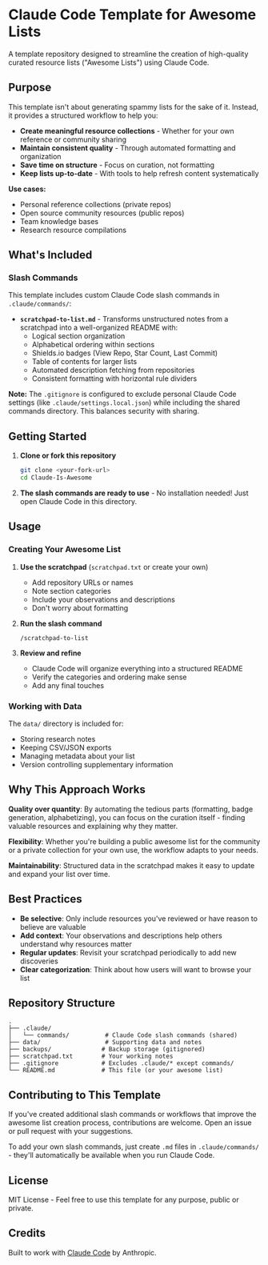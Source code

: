 # Claude Code Template for Awesome Lists

A template repository designed to streamline the creation of high-quality curated resource lists ("Awesome Lists") using Claude Code.

## Purpose

This template isn't about generating spammy lists for the sake of it. Instead, it provides a structured workflow to help you:

- **Create meaningful resource collections** - Whether for your own reference or community sharing
- **Maintain consistent quality** - Through automated formatting and organization
- **Save time on structure** - Focus on curation, not formatting
- **Keep lists up-to-date** - With tools to help refresh content systematically

**Use cases:**
- Personal reference collections (private repos)
- Open source community resources (public repos)
- Team knowledge bases
- Research resource compilations

## What's Included

### Slash Commands

This template includes custom Claude Code slash commands in `.claude/commands/`:

- **`scratchpad-to-list.md`** - Transforms unstructured notes from a scratchpad into a well-organized README with:
  - Logical section organization
  - Alphabetical ordering within sections
  - Shields.io badges (View Repo, Star Count, Last Commit)
  - Table of contents for larger lists
  - Automated description fetching from repositories
  - Consistent formatting with horizontal rule dividers

**Note:** The `.gitignore` is configured to exclude personal Claude Code settings (like `.claude/settings.local.json`) while including the shared commands directory. This balances security with sharing.

## Getting Started

1. **Clone or fork this repository**
   ```bash
   git clone <your-fork-url>
   cd Claude-Is-Awesome
   ```

2. **The slash commands are ready to use** - No installation needed! Just open Claude Code in this directory.

## Usage

### Creating Your Awesome List

1. **Use the scratchpad** (`scratchpad.txt` or create your own)
   - Add repository URLs or names
   - Note section categories
   - Include your observations and descriptions
   - Don't worry about formatting

2. **Run the slash command**
   ```
   /scratchpad-to-list
   ```

3. **Review and refine**
   - Claude Code will organize everything into a structured README
   - Verify the categories and ordering make sense
   - Add any final touches

### Working with Data

The `data/` directory is included for:
- Storing research notes
- Keeping CSV/JSON exports
- Managing metadata about your list
- Version controlling supplementary information

## Why This Approach Works

**Quality over quantity**: By automating the tedious parts (formatting, badge generation, alphabetizing), you can focus on the curation itself - finding valuable resources and explaining why they matter.

**Flexibility**: Whether you're building a public awesome list for the community or a private collection for your own use, the workflow adapts to your needs.

**Maintainability**: Structured data in the scratchpad makes it easy to update and expand your list over time.

## Best Practices

- **Be selective**: Only include resources you've reviewed or have reason to believe are valuable
- **Add context**: Your observations and descriptions help others understand why resources matter
- **Regular updates**: Revisit your scratchpad periodically to add new discoveries
- **Clear categorization**: Think about how users will want to browse your list

## Repository Structure

```
.
├── .claude/
│   └── commands/          # Claude Code slash commands (shared)
├── data/                  # Supporting data and notes
├── backups/              # Backup storage (gitignored)
├── scratchpad.txt        # Your working notes
├── .gitignore            # Excludes .claude/* except commands/
└── README.md             # This file (or your awesome list)
```

## Contributing to This Template

If you've created additional slash commands or workflows that improve the awesome list creation process, contributions are welcome. Open an issue or pull request with your suggestions.

To add your own slash commands, just create `.md` files in `.claude/commands/` - they'll automatically be available when you run Claude Code.

## License

MIT License - Feel free to use this template for any purpose, public or private.

## Credits

Built to work with [Claude Code](https://claude.ai/code) by Anthropic.
